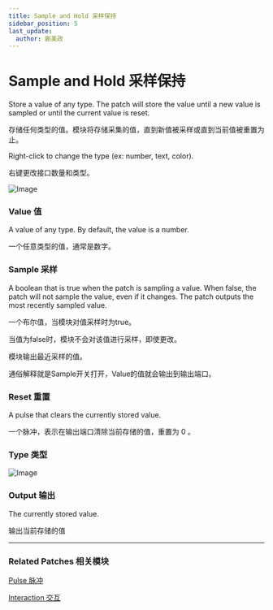 ```yaml
---
title: Sample and Hold 采样保持
sidebar_position: 5
last_update:
  author: 蒯美政
---
```


# Sample and Hold 采样保持

Store a value of any type. The patch will store the value until a new value is sampled or until the current value is reset.

存储任何类型的值。模块将存储采集的值，直到新值被采样或直到当前值被重置为止。

Right-click to change the type (ex: number, text, color).

右键更改接口数量和类型。

![Image](./../../../static/img/docs/Utility/sample-and-hold.png)

### Value 值

A value of any type. By default, the value is a number.

一个任意类型的值，通常是数字。

### Sample 采样

A boolean that is true when the patch is sampling a value. When false, the patch will not sample the value, even if it changes. The patch outputs the most recently sampled value.

一个布尔值，当模块对值采样时为true。

当值为false时，模块不会对该值进行采样，即使更改。

模块输出最近采样的值。

通俗解释就是Sample开关打开，Value的值就会输出到输出端口。

### Reset 重置

A pulse that clears the currently stored value.

一个脉冲，表示在输出端口清除当前存储的值，重置为 0 。

### Type 类型

![Image](./../../../static/img/docs/Utility/sample-and-hold-item.png)

### Output 输出

The currently stored value.

输出当前存储的值

------

### Related Patches 相关模块

[Pulse 脉冲](./Pulse.md)

[Interaction 交互](./../Interaction/Interaction.md)
